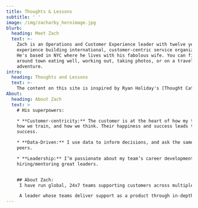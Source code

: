 ```yaml
---
title: Thoughts & Lessons
subtitle: ' '
image: /img/zacharby_heroimage.jpg
blurb:
  heading: Meet Zach
  text: >-
    Zach is an Operations and Customer Experience leader with twelve years of
    experience building international, customer-centric service organizations.
    He's based in NYC where he lives with his fabolous wife. You can find him
    around town eating well, working out, taking photos, or on a travel
    adventure. 
intro:
  heading: Thoughts and Lessons
  text: >-
    The content on this site is inspired by Ryan Holiday's [Thought Catalog](https://thoughtcatalog.com/ryan-holiday/). Zach attempts to publicize his thoughts and more well-formed lessons as he navigates life and work. 
About:
  heading: About Zach
  text: >
    # His superpowers:

    * **Customer-centricity:** The customer is at the heart of how my teams operate,
    how we train, and how we think. Their happiness and success leads to our
    success. 

    * **Data-Driven:** I use data to inform decisions, and ask the same of my team and
    peers. 

    * **Leadership:** I’m passionate about my team’s career development, and
    hiring/mentoring great leaders. 


    ## About Zach:
     I have run global, 24x7 teams supporting customers across multiple channels. I’ve set the vision and strategy for multiple teams within my organization and taught them how to work cross-functionally. Additionally, I have hired and mentored my team members to provide career growth and attained over 90% employee retention. 

     A leader whose teams deliver support as a product through in-depth technical/account support, knowledge based content, social engagement, and community strategies designed to empower the customer.
---
```


